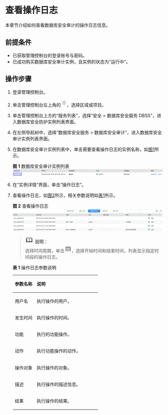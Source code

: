 # 查看操作日志<a name="ZH-CN_TOPIC_0145254213"></a>

本章节介绍如何查看数据库安全审计的操作日志信息。

## 前提条件<a name="section441811405410"></a>

-   已获取管理控制台的登录账号与密码。
-   已成功购买数据库安全审计实例，且实例的状态为“运行中“。

## 操作步骤<a name="section16337113512514"></a>

1.  登录管理控制台。
2.  单击管理控制台左上角的![](figures/项目.png)，选择区域或项目。
3.  单击管理控制台上方的“服务列表“，选择“安全  \>  数据库安全服务 DBSS“，进入数据库安全防护实例列表界面。
4.  在左侧导航树中，选择“数据库安全服务  \>  数据库安全审计“，进入数据库安全审计实例列表界面。
5.  在数据库安全审计实例列表中，单击需要查看操作日志的实例名称，如[图1](#fig99553501795)所示。

    **图 1**  数据库安全审计实例列表<a name="fig99553501795"></a>  
    ![](figures/数据库安全审计实例列表.png "数据库安全审计实例列表")

6.  在“实例详情“界面，单击“操作日志“。
7.  查看操作日志，如[图2](#fig6278124313101)所示，相关参数说明如[表1](#table4295843716304)所示。

    **图 2**  查看操作日志<a name="fig6278124313101"></a>  
    ![](figures/查看操作日志.png "查看操作日志")

    >![](public_sys-resources/icon-note.gif) **说明：**   
    >选择时间周期，单击![](figures/日历-19.png)，选择开始时间和结束时间，列表显示指定时间段的操作日志。  

    **表 1**  操作日志参数说明

    <a name="table4295843716304"></a>
    <table><thead align="left"><tr id="row4338993216304"><th class="cellrowborder" valign="top" width="25.669999999999998%" id="mcps1.2.3.1.1"><p id="p2492361616304"><a name="p2492361616304"></a><a name="p2492361616304"></a>参数名称</p>
    </th>
    <th class="cellrowborder" valign="top" width="74.33%" id="mcps1.2.3.1.2"><p id="p554697916304"><a name="p554697916304"></a><a name="p554697916304"></a>说明</p>
    </th>
    </tr>
    </thead>
    <tbody><tr id="row8736194992614"><td class="cellrowborder" valign="top" width="25.669999999999998%" headers="mcps1.2.3.1.1 "><p id="p27371849182610"><a name="p27371849182610"></a><a name="p27371849182610"></a>用户名</p>
    </td>
    <td class="cellrowborder" valign="top" width="74.33%" headers="mcps1.2.3.1.2 "><p id="p673724912620"><a name="p673724912620"></a><a name="p673724912620"></a>执行操作的用户。</p>
    </td>
    </tr>
    <tr id="row3896937416304"><td class="cellrowborder" valign="top" width="25.669999999999998%" headers="mcps1.2.3.1.1 "><p id="p240275716304"><a name="p240275716304"></a><a name="p240275716304"></a>发生时间</p>
    </td>
    <td class="cellrowborder" valign="top" width="74.33%" headers="mcps1.2.3.1.2 "><p id="p6040559116304"><a name="p6040559116304"></a><a name="p6040559116304"></a>执行操作的时间。</p>
    </td>
    </tr>
    <tr id="row38169719100"><td class="cellrowborder" valign="top" width="25.669999999999998%" headers="mcps1.2.3.1.1 "><p id="p11817178103"><a name="p11817178103"></a><a name="p11817178103"></a>功能</p>
    </td>
    <td class="cellrowborder" valign="top" width="74.33%" headers="mcps1.2.3.1.2 "><p id="p781717151012"><a name="p781717151012"></a><a name="p781717151012"></a>执行的功能操作。</p>
    </td>
    </tr>
    <tr id="row121453182104"><td class="cellrowborder" valign="top" width="25.669999999999998%" headers="mcps1.2.3.1.1 "><p id="p8145151818109"><a name="p8145151818109"></a><a name="p8145151818109"></a>动作</p>
    </td>
    <td class="cellrowborder" valign="top" width="74.33%" headers="mcps1.2.3.1.2 "><p id="p21451918111019"><a name="p21451918111019"></a><a name="p21451918111019"></a>执行功能操作的动作。</p>
    </td>
    </tr>
    <tr id="row1675442617106"><td class="cellrowborder" valign="top" width="25.669999999999998%" headers="mcps1.2.3.1.1 "><p id="p875482618104"><a name="p875482618104"></a><a name="p875482618104"></a>操作对象</p>
    </td>
    <td class="cellrowborder" valign="top" width="74.33%" headers="mcps1.2.3.1.2 "><p id="p12754192617103"><a name="p12754192617103"></a><a name="p12754192617103"></a>执行操作的对象。</p>
    </td>
    </tr>
    <tr id="row1332204111319"><td class="cellrowborder" valign="top" width="25.669999999999998%" headers="mcps1.2.3.1.1 "><p id="p33321041237"><a name="p33321041237"></a><a name="p33321041237"></a>描述</p>
    </td>
    <td class="cellrowborder" valign="top" width="74.33%" headers="mcps1.2.3.1.2 "><p id="p189761521111719"><a name="p189761521111719"></a><a name="p189761521111719"></a>执行操作的描述信息。</p>
    </td>
    </tr>
    <tr id="row0860165713317"><td class="cellrowborder" valign="top" width="25.669999999999998%" headers="mcps1.2.3.1.1 "><p id="p12331342414"><a name="p12331342414"></a><a name="p12331342414"></a>结果</p>
    </td>
    <td class="cellrowborder" valign="top" width="74.33%" headers="mcps1.2.3.1.2 "><p id="p17861057634"><a name="p17861057634"></a><a name="p17861057634"></a>执行操作的结果。</p>
    </td>
    </tr>
    </tbody>
    </table>


